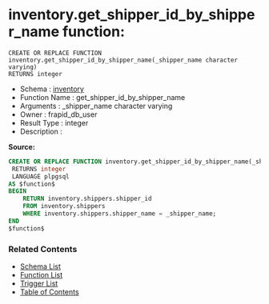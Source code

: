 # inventory.get_shipper_id_by_shipper_name function:

```plpgsql
CREATE OR REPLACE FUNCTION inventory.get_shipper_id_by_shipper_name(_shipper_name character varying)
RETURNS integer
```
* Schema : [inventory](../../schemas/inventory.md)
* Function Name : get_shipper_id_by_shipper_name
* Arguments : _shipper_name character varying
* Owner : frapid_db_user
* Result Type : integer
* Description : 


**Source:**
```sql
CREATE OR REPLACE FUNCTION inventory.get_shipper_id_by_shipper_name(_shipper_name character varying)
 RETURNS integer
 LANGUAGE plpgsql
AS $function$
BEGIN
    RETURN inventory.shippers.shipper_id
    FROM inventory.shippers
    WHERE inventory.shippers.shipper_name = _shipper_name;
END
$function$

```

### Related Contents
* [Schema List](../../schemas.md)
* [Function List](../../functions.md)
* [Trigger List](../../triggers.md)
* [Table of Contents](../../README.md)

